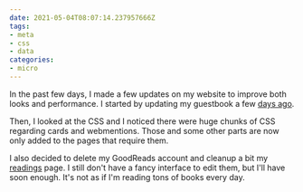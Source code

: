 ```yaml
---
date: 2021-05-04T08:07:14.237957666Z
tags:
- meta
- css
- data
categories:
- micro
---
```


In the past few days, I made a few updates on my website to improve both looks and performance. I started by updating my guestbook a few [days ago](/2021/05/02/refreshed-guestbook).

Then, I looked at the CSS and I noticed there were huge chunks of CSS regarding cards and webmentions. Those and some other parts are now only added to the pages that require them.

I also decided to delete my GoodReads account and cleanup a bit my [readings](/readings/) page. I still don't have a fancy interface to edit them, but I'll have soon enough. It's not as if I'm reading tons of books every day.
